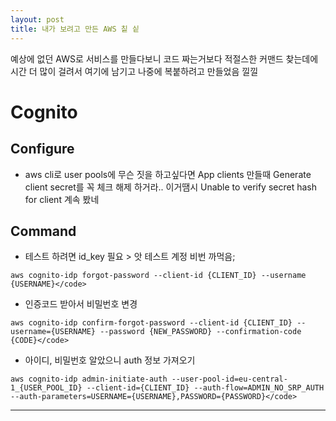 ```yaml
---
layout: post
title: 내가 보려고 만든 AWS 칱 싵
---
```


예상에 없던 AWS로 서비스를 만들다보니 코드 짜는거보다 적절스한 커맨드 찾는데에 시간 더 많이 걸려서 여기에 남기고 나중에 복붙하려고 만들었음 낄낄

# Cognito

## Configure
* aws cli로 user pools에 무슨 짓을 하고싶다면 App clients 만들때 Generate client secret를 꼭 체크 해제 하거라.. 이거땜시 Unable to verify secret hash for client 계속 봤네

## Command
* 테스트 하려면 id_key 필요 > 앗 테스트 계정 비번 까먹음;
```console
aws cognito-idp forgot-password --client-id {CLIENT_ID} --username {USERNAME}</code>
```


* 인증코드 받아서 비밀번호 변경
```console
aws cognito-idp confirm-forgot-password --client-id {CLIENT_ID} --username={USERNAME} --password {NEW_PASSWORD} --confirmation-code {CODE}</code>
```

* 아이디, 비밀번호 알았으니 auth 정보 가져오기
```console
aws cognito-idp admin-initiate-auth --user-pool-id=eu-central-1_{USER_POOL_ID} --client-id={CLIENT_ID} --auth-flow=ADMIN_NO_SRP_AUTH --auth-parameters=USERNAME={USERNAME},PASSWORD={PASSWORD}</code>
```

---






 

